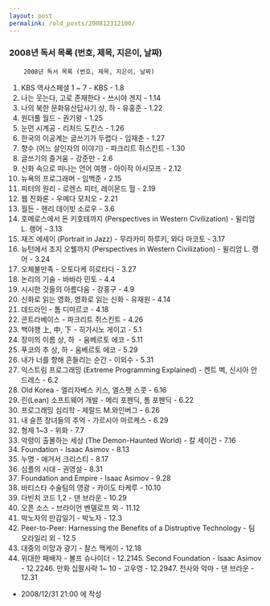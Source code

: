 ```yaml
---
layout: post
permalink: /old_posts/200812312100/
---
```


### 2008년 독서 목록 (번호, 제목, 지은이, 날짜)

		2008년 독서 목록 (번호, 제목, 지은이, 날짜)

1. KBS 역사스페셜 1 ~ 7 - KBS - 1.8
2. 나는 웃는다, 고로 존재한다 - 쓰시야 겐지 - 1.14
3. 나의 북한 문화유산답사기 상, 하 - 유홍준 - 1.22
4. 원더풀 월드 - 권기왕 - 1.25
5. 눈먼 시계공 - 리처드 도킨스 - 1.26
6. 한국의 이공계는 글쓰기가 두렵다 - 임재춘 - 1.27
7. 향수 (어느 살인자의 이야기) - 파크리트 쥐스킨트 - 1.30
8. 글쓰기의 즐거움 - 강준만 - 2.6
9. 신화 속으로 떠나는 언어 여행 - 아이작 아시모프 - 2.12
10. 뉴욕의 프로그래머 - 임백준 - 2.15
11. 피터의 원리 - 로렌스 피터, 레이몬드 헐 - 2.19
12. 웹 진화론 - 우메다 모치오 - 2.21
13. 월든 - 헨리 데이빗 소로우 - 3.6
14. 호메로스에서 돈 키호테까지 (Perspectives in Western Civilization) - 윌리엄 L. 랭어 - 3.13
15. 재즈 에세이 (Portrait in Jazz) - 무라카미 하루키, 와다 마코토 - 3.17
16. 뉴턴에서 조지 오웰까지 (Perspectives in Western Civilization) - 윌리엄 L. 랭어 - 3.24
17. 오체불만족 - 오토다케 히로타다 - 3.27
18. 논리의 기술 - 바바라 민토 - 4.4
19. 시시한 것들의 아름다움 - 강홍구 - 4.9
20. 신화로 읽는 영화, 영화로 읽는 신화 - 유재원 - 4.14
21. 데드라인 - 톰 디마르코 - 4.18
22. 콘트라베이스 - 파크리트 쥐스킨트 - 4.26
23. 백야행 上, 中, 下 - 히가시노 게이고 - 5.1
24. 장미의 이름 상, 하  - 움베르토 에코 - 5.11
25. 푸코의 추 상, 하 - 움베르토 에코 - 5.29
26. 내가 너를 향해 흔들리는 순간 - 이외수 - 5.31
27. 익스트림 프로그래밍 (Extreme Programming Explained) - 켄트 벡, 신시아 안드레스 - 6.2
28. Old Korea - 엘리자베스 키스, 엘스펫 스콧 - 6.16
29. 린(Lean) 소프트웨어 개발 - 메리 포펜딕, 톰 포펜딕 - 6.22
30. 프로그래밍 심리학 - 제랄드 M.와인버그 - 6.26
31. 내 슬픈 창녀들의 추억 - 가르시아 마르케스 - 6.29
32. 형제 1~3 - 위화 - 7.7
33. 악령이 출몰하는 세상 (The Demon-Haunted World) - 칼 세이건 - 7.16
34. Foundation - Isaac Asimov - 8.13
35. 누명 - 애거서 크리스티 - 8.17
36. 심플의 시대 - 권영설 - 8.31
37. Foundation and Empire - Isaac Asimov - 9.28
38. 바티스타 수술팀의 영광 - 카이도 타케루 - 10.10
39. 다빈치 코드 1,2 - 댄 브라운 - 10.29
40. 오픈 소스 - 브라이언 벤델로프 외 - 11.12
41. 박노자의 만감일기 - 박노자 - 12.3
42. Peer-to-Peer: Harnessing the Benefits of a Distruptive Technology - 팀 오라일리 외 - 12.5
43. 대중의 미망과 광기 - 찰스 맥케이 - 12.18
44. 위대한 패배자 - 볼프 슈나이더 - 12.2145. Second Foundation - Isaac Asimov - 12.2246. 만화 십팔사략 1~ 10 - 고우영 - 12.2947. 천사와 악마 - 댄 브라운 - 12.31



- 2008/12/31 21:00 에 작성